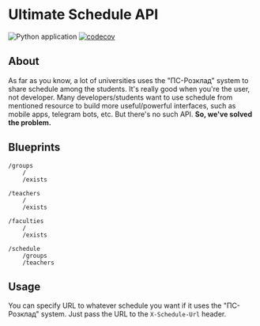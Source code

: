 # Ultimate Schedule API

![Python application](https://github.com/skhortiuk/asu-schedule/workflows/Python%20application/badge.svg?branch=master) [![codecov](https://codecov.io/gh/skhortiuk/asu-schedule/branch/master/graph/badge.svg)](https://codecov.io/gh/skhortiuk/asu-schedule)


## About
As far as you know, a lot of universities uses the "ПС-Розклад" system to share schedule among the students.
It's really good when you're the user, not developer. Many developers/students want to use schedule from mentioned 
resource to build more useful/powerful interfaces, such as mobile apps, telegram bots, etc.
But there's no such API. **So, we've solved the problem.** 

## Blueprints
```
/groups
    /
    /exists

/teachers
    /
    /exists

/faculties
    /
    /exists

/schedule
    /groups
    /teachers
```

## Usage
You can specify URL to whatever schedule you want if it uses the "ПС-Розклад" system. 
Just pass the URL to the `X-Schedule-Url` header.
